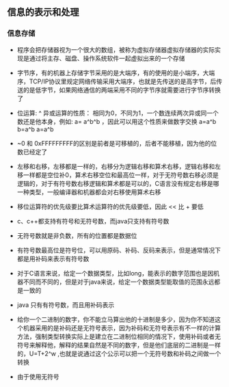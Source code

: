 ## 信息的表示和处理
### 信息存储
  - 程序会把存储器视为一个很大的数组，被称为虚拟存储器虚拟存储器的实际实现是通过将主存、磁盘、操作系统软件一起虚拟出来的一个存储
  - 字节序，有的机器上存储字节采用的是大端序，有的使用的是小端序，大端序，TCP/IP协议里规定网络传输采用大端序，也就是先传送的是高字节，后传送的是低字节，如果网络通信的两端采用不同的字节序就需要进行字节序转换了

  - 位运算: ^ 异或运算的性质： 相同为0，不同为1，一个数连续两次异或同一个数还是他本身，例如: a= a^b^b ，因此可以用这个性质来做数字交换
  a=a^b
  b=a^b
  a=a^b
  - ~0 和 0xFFFFFFFFF的区别是前者是可移植的，后者不能移植，因为他的位数已经定了
  - 左移和右移，左移都是一样的，右移分为逻辑右移和算术右移，逻辑右移和左移一样都是空位补0，算术右移空位和最高位一样，对于无符号数右移必须是逻辑的，对于有符号数右移逻辑和算术都是可以的，C语言没有规定右移是哪一种类型，一般编译器和机器都会对右移使用算术右移
  - 移位运算符的优先级要比算术运算符的优先级要低，因此 << 比 + 要低
  - c、c++都支持有符号和无符号数，而java只支持有符号数
  - 无符号数就是非负数，所有的位置都是数据位
  - 有符号数最高位是符号位，可以用原码、补码、反码来表示，但是通常情况下都是用补码来表示有符号数
  - 对于C语言来说，给定一个数据类型，比如long，能表示的数字范围也是因机器不同而不同的，但是对于java来说，给定一个数据类型能取值的范围永远都是一致的
  - java 只有有符号数，而且用补码表示
  - 给你一个二进制的数字，你不能立马算出他的十进制是多少，因为你不知道这个机器采用的是补码还是无符号表示，因为补码和无符号表示有不一样的计算方法，强制类型转换实际上是建立在二进制位相同的情况下，使用补码或者无符号来解释他，解释的结果自然是不同的数字，但是他们底层的二进制是一样的，U=T+2^w ,也就是说通过这个公示可以把一个无符号数和补码之间做一个转换
  - 由于使用无符号
